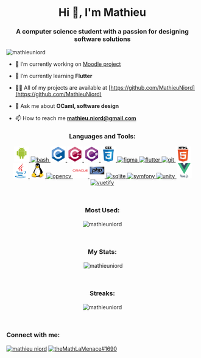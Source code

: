 <h1 align="center">Hi 👋, I'm Mathieu</h1>
<h3 align="center">A computer science student with a passion for designing software solutions</h3>

<p align="left"> <img src="https://komarev.com/ghpvc/?username=mathieuniord&label=Profile%20views&color=0e75b6&style=flat-square" alt="mathieuniord" /> </p>

- 🔭 I’m currently working on [Moodle project](https://github.com/MathieuNiord/Moodle)

- 🌱 I’m currently learning **Flutter**

- 👨‍💻 All of my projects are available at [https://github.com/MathieuNiord](https://github.com/MathieuNiord)

- 💬 Ask me about **OCaml, software design**

- 📫 How to reach me **mathieu.niord@gmail.com**

<h3 align="center">Languages and Tools:</h3>
<p align="center"> <a href="https://developer.android.com" target="_blank" rel="noreferrer"> <img src="https://raw.githubusercontent.com/devicons/devicon/master/icons/android/android-original-wordmark.svg" alt="android" width="40" height="40"/> </a> <a href="https://www.gnu.org/software/bash/" target="_blank" rel="noreferrer"> <img src="https://www.vectorlogo.zone/logos/gnu_bash/gnu_bash-icon.svg" alt="bash" width="40" height="40"/> </a> <a href="https://www.cprogramming.com/" target="_blank" rel="noreferrer"> <img src="https://raw.githubusercontent.com/devicons/devicon/master/icons/c/c-original.svg" alt="c" width="40" height="40"/> </a> <a href="https://www.w3schools.com/cpp/" target="_blank" rel="noreferrer"> <img src="https://raw.githubusercontent.com/devicons/devicon/master/icons/cplusplus/cplusplus-original.svg" alt="cplusplus" width="40" height="40"/> </a> <a href="https://www.w3schools.com/cs/" target="_blank" rel="noreferrer"> <img src="https://raw.githubusercontent.com/devicons/devicon/master/icons/csharp/csharp-original.svg" alt="csharp" width="40" height="40"/> </a> <a href="https://www.w3schools.com/css/" target="_blank" rel="noreferrer"> <img src="https://raw.githubusercontent.com/devicons/devicon/master/icons/css3/css3-original-wordmark.svg" alt="css3" width="40" height="40"/> </a> <a href="https://www.figma.com/" target="_blank" rel="noreferrer"> <img src="https://www.vectorlogo.zone/logos/figma/figma-icon.svg" alt="figma" width="40" height="40"/> </a> <a href="https://flutter.dev" target="_blank" rel="noreferrer"> <img src="https://www.vectorlogo.zone/logos/flutterio/flutterio-icon.svg" alt="flutter" width="40" height="40"/> </a> <a href="https://git-scm.com/" target="_blank" rel="noreferrer"> <img src="https://www.vectorlogo.zone/logos/git-scm/git-scm-icon.svg" alt="git" width="40" height="40"/> </a> <a href="https://www.w3.org/html/" target="_blank" rel="noreferrer"> <img src="https://raw.githubusercontent.com/devicons/devicon/master/icons/html5/html5-original-wordmark.svg" alt="html5" width="40" height="40"/> </a> <a href="https://www.java.com" target="_blank" rel="noreferrer"> <img src="https://raw.githubusercontent.com/devicons/devicon/master/icons/java/java-original.svg" alt="java" width="40" height="40"/> </a> <a href="https://www.linux.org/" target="_blank" rel="noreferrer"> <img src="https://raw.githubusercontent.com/devicons/devicon/master/icons/linux/linux-original.svg" alt="linux" width="40" height="40"/> </a> <a href="https://opencv.org/" target="_blank" rel="noreferrer"> <img src="https://www.vectorlogo.zone/logos/opencv/opencv-icon.svg" alt="opencv" width="40" height="40"/> </a> <a href="https://www.oracle.com/" target="_blank" rel="noreferrer"> <img src="https://raw.githubusercontent.com/devicons/devicon/master/icons/oracle/oracle-original.svg" alt="oracle" width="40" height="40"/> </a> <a href="https://www.php.net" target="_blank" rel="noreferrer"> <img src="https://raw.githubusercontent.com/devicons/devicon/master/icons/php/php-original.svg" alt="php" width="40" height="40"/> </a> <a href="https://www.sqlite.org/" target="_blank" rel="noreferrer"> <img src="https://www.vectorlogo.zone/logos/sqlite/sqlite-icon.svg" alt="sqlite" width="40" height="40"/> </a> <a href="https://symfony.com" target="_blank" rel="noreferrer"> <img src="https://symfony.com/logos/symfony_black_03.svg" alt="symfony" width="40" height="40"/> </a> <a href="https://unity.com/" target="_blank" rel="noreferrer"> <img src="https://www.vectorlogo.zone/logos/unity3d/unity3d-icon.svg" alt="unity" width="40" height="40"/> </a> <a href="https://vuejs.org/" target="_blank" rel="noreferrer"> <img src="https://raw.githubusercontent.com/devicons/devicon/master/icons/vuejs/vuejs-original-wordmark.svg" alt="vuejs" width="40" height="40"/> </a> <a href="https://vuetifyjs.com/en/" target="_blank" rel="noreferrer"> <img src="https://bestofjs.org/logos/vuetify.svg" alt="vuetify" width="40" height="40"/> </a> </p>

<br/>

<h3 align="center">Most Used:</h3>
<p align="center"><img align="center" src="https://github-readme-stats.vercel.app/api/top-langs?username=mathieuniord&show_icons=true&theme=dark&bg_color=2f2f2f&hide_border=true&locale=en&layout=compact" alt="mathieuniord" /></p>

<br/>

<h3 align="center">My Stats:</h3>
<p align="center">&nbsp;<img align="center" src="https://github-readme-stats.vercel.app/api?username=mathieuniord&show_icons=true&theme=dark&bg_color=373737&hide_border=true&locale=en" alt="mathieuniord" /></p>

<br/>

<h3 align="center">Streaks:</h3>
<p align="center"><img align="center" src="https://github-readme-streak-stats.herokuapp.com/?user=mathieuniord&show_icons=true&theme=dark&hide_border=true&locale=en" alt="mathieuniord" /></p>

<br/>

<h3 align="left">Connect with me:</h3>
<p align="left">
<a href="https://linkedin.com/in/mathieu niord" target="blank"><img align="center" src="https://raw.githubusercontent.com/rahuldkjain/github-profile-readme-generator/master/src/images/icons/Social/linked-in-alt.svg" alt="mathieu niord" height="30" width="40" /></a>
<a href="https://discord.gg/theMathLaMenace#1690" target="blank"><img align="center" src="https://raw.githubusercontent.com/rahuldkjain/github-profile-readme-generator/master/src/images/icons/Social/discord.svg" alt="theMathLaMenace#1690" height="30" width="40" /></a>
</p>
